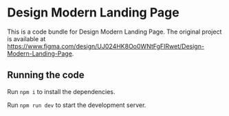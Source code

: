 
  # Design Modern Landing Page

  This is a code bundle for Design Modern Landing Page. The original project is available at https://www.figma.com/design/UJ024HK8Oo0WNtFgFIRwet/Design-Modern-Landing-Page.

  ## Running the code

  Run `npm i` to install the dependencies.

  Run `npm run dev` to start the development server.
  
